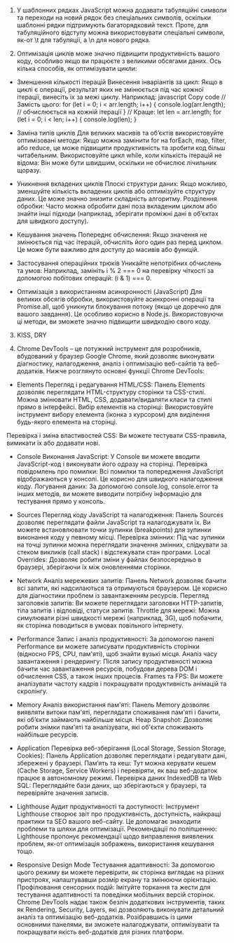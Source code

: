 1. У шаблонних рядках JavaScript можна додавати табуляційні символи та переходи на новий рядок без спеціальних символів, оскільки шаблонні рядки підтримують багаторядковий текст. Проте, для табуляційного відступу можна використовувати спеціальні символи, як-от \t для табуляції, а \n для нового рядка.



2. Оптимізація циклів може значно підвищити продуктивність вашого коду, особливо якщо ви працюєте з великими обсягами даних. Ось кілька способів, як оптимізувати цикли:

  - Зменшення кількості ітерацій
Винесення інваріантів за цикл: Якщо в циклі є операції, результат яких не змінюється під час кожної ітерації, винесіть їх за межі циклу. Наприклад:
javascript
Copy code
// Замість цього:
for (let i = 0; i < arr.length; i++) {
    console.log(arr.length); // обчислюється на кожній ітерації
}
// Краще:
let len = arr.length;
for (let i = 0; i < len; i++) {
    console.log(len);
 }


  - Заміна типів циклів
Для великих масивів та об’єктів використовуйте оптимізовані методи: Якщо можна замінити for на forEach, map, filter, або reduce, це може підвищити продуктивність та зробити код більш читабельним.
Використовуйте цикл while, коли кількість ітерацій не відома: Він може бути швидшим, оскільки не обчислює лічильник щоразу.


  - Уникнення вкладених циклів
Плоскі структури даних: Якщо можливо, зменшуйте кількість вкладених циклів або оптимізуйте структуру даних. Це може значно знизити складність алгоритму.
Розділення обробки: Часто можна обробити дані поза вкладеним циклом або знайти інші підходи (наприклад, зберігати проміжні дані в об’єктах для швидкого доступу).

  - Кешування значень
Попереднє обчислення: Якщо значення не змінюється під час ітерацій, обчисліть його один раз перед циклом. Це може бути важливо для доступу до масивів або функцій.


  - Застосування операційних трюків
Уникайте непотрібних обчислень та умов: Наприклад, замініть i % 2 === 0 на перевірку чіткості за допомогою побітових операцій: (i & 1) === 0.


-   Оптимізація з використанням асинхронності (JavaScript)
Для великих обсягів обробки, використовуйте асинхронні операції та Promise.all, щоб уникнути блокування потоку (якщо це доречно для вашого завдання). Це особливо корисно в Node.js.
Використовуючи ці методи, ви зможете значно підвищити швидкодію свого коду.




3. KISS, DRY




4. Chrome DevTools – це потужний інструмент для розробників, вбудований у браузер Google Chrome, який дозволяє виконувати діагностику, налагодження, аналіз і оптимізацію веб-сайтів та веб-додатків. Нижче розглянуто основні функції Chrome DevTools:

  - Elements
Перегляд і редагування HTML/CSS: Панель Elements дозволяє переглядати HTML-структуру сторінки та CSS-стилі. Можна змінювати HTML, CSS, додавати/видаляти класи та стилі прямо в інтерфейсі.
Вибір елементів на сторінці: Використовуйте інструмент вибору елемента (іконка з курсором) для виділення будь-якого елемента на сторінці.


Перевірка і зміна властивостей CSS: Ви можете тестувати CSS-правила, вимикати їх або додавати нові.
  - Console
Виконання JavaScript: У Console ви можете вводити JavaScript-код і виконувати його одразу на сторінці.
Перевірка повідомлень про помилки: Всі помилки та попередження JavaScript відображаються у консолі. Це корисно для швидкого налагодження коду.
Логування даних: За допомогою console.log, console.error та інших методів, ви можете виводити потрібну інформацію для тестування прямо у консоль.


  - Sources
Перегляд коду JavaScript та налагодження: Панель Sources дозволяє переглядати файли JavaScript та налагоджувати їх. Ви можете встановлювати точки зупинки (breakpoints) для зупинки виконання коду у певному місці.
Перевірка змінних: Під час зупинки на точці зупинки можна переглядати значення змінних, слідкувати за стеком викликів (call stack) і відстежувати стан програми.
Local Overrides: Дозволяє робити зміни у файлах безпосередньо в браузері, зберігаючи їх між оновленнями сторінки.


  - Network
Аналіз мережевих запитів: Панель Network дозволяє бачити всі запити, які надсилаються та отримуються браузером. Це корисно для діагностики проблем із завантаженням ресурсів.
Перегляд заголовків запитів: Ви можете переглядати заголовки HTTP-запитів, тіла запитів і відповіді, статуси запитів.
Throttle для мережі: Можна симулювати різні швидкості мережі (наприклад, 3G), щоб побачити, як сторінка поводиться в умовах повільного інтернету.


  - Performance
Запис і аналіз продуктивності: За допомогою панелі Performance ви можете записувати продуктивність сторінки (відносно FPS, CPU, пам'яті), щоб знайти вузькі місця.
Аналіз часу завантаження і рендерингу: Після запису продуктивності можна бачити час завантаження ресурсів, побудови дерева DOM і обчислення CSS, а також інших процесів.
Frames та FPS: Ви можете аналізувати частоту кадрів і покращувати продуктивність анімацій та скролінгу.


  - Memory
Аналіз використання пам'яті: Панель Memory дозволяє виявляти витоки пам'яті, переглядати споживання пам'яті і бачити, які об’єкти займають найбільше місця.
Heap Snapshot: Дозволяє робити знімки пам'яті та аналізувати, які об'єкти споживають найбільше ресурсів.


  - Application
Перевірка веб-зберігання (Local Storage, Session Storage, Cookies): Панель Application дозволяє переглядати і редагувати дані, збережені у браузері.
Пам’ять та кеш: Тут можна керувати кешем (Cache Storage, Service Workers) і перевіряти, як ваш веб-додаток працює в автономному режимі.
Перевірка даних IndexedDB та Web SQL: Переглядайте бази даних, що зберігаються у браузері, та перевіряйте значення записів.


  - Lighthouse
Аудит продуктивності та доступності: Інструмент Lighthouse створює звіт про продуктивність, доступність, найкращі практики та SEO вашого веб-сайту. Це допомагає знаходити проблеми та шляхи для оптимізації.
Рекомендації по поліпшенню: Lighthouse пропонує рекомендації щодо виправлення виявлених проблем, як-от оптимізація зображень, використання кешування тощо.


  - Responsive Design Mode
Тестування адаптивності: За допомогою цього режиму ви можете перевірити, як сторінка виглядає на різних пристроях, налаштувавши розмір екрану та змінюючи орієнтацію.
Профілювання сенсорних подій: Імітуйте торкання та жести для тестування адаптивності та поведінки мобільних версій сторінок.
Chrome DevTools надає також безліч додаткових інструментів, таких як Rendering, Security, Layers, які дозволяють виконувати детальний аналіз та оптимізацію веб-додатків. Розібравшись із цими основними панелями, ви зможете налагоджувати, оптимізувати та покращувати якість веб-додатків для різних платформ.















